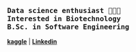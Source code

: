  
 <h3><samp>Data science enthusiast 👩🏻‍💻 <br>
 Interested in Biotechnology <br>
 B.Sc. in Software Engineering 
 </samp></h3>
 
 [**kaggle**](https://www.kaggle.com/rezvanrah) | [**Linkedin**](https://www.linkedin.com/in/rezvan-r-05a177211/)
<!--
**RezvanRah/RezvanRah** is a ✨ _special_ ✨ repository because its `README.md` (this file) appears on your GitHub profile.

Here are some ideas to get you started:

- 🔭 I’m currently working on ...
- 🌱 I’m currently learning ...
- 👯 I’m looking to collaborate on ...
- 🤔 I’m looking for help with ...
- 💬 Ask me about ...
- 📫 How to reach me: ...
- 😄 Pronouns: ...
- ⚡ Fun fact: ...
-->
